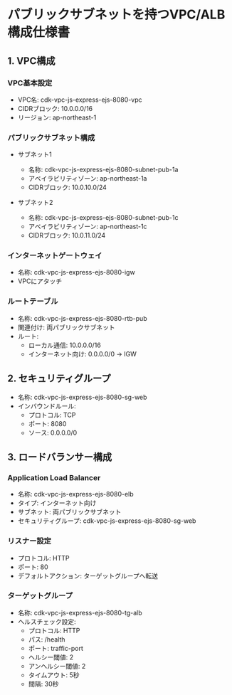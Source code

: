 # パブリックサブネットを持つVPC/ALB 構成仕様書

## 1. VPC構成
### VPC基本設定
- VPC名: cdk-vpc-js-express-ejs-8080-vpc
- CIDRブロック: 10.0.0.0/16
- リージョン: ap-northeast-1

### パブリックサブネット構成
- サブネット1
  - 名称: cdk-vpc-js-express-ejs-8080-subnet-pub-1a
  - アベイラビリティゾーン: ap-northeast-1a
  - CIDRブロック: 10.0.10.0/24

- サブネット2
  - 名称: cdk-vpc-js-express-ejs-8080-subnet-pub-1c
  - アベイラビリティゾーン: ap-northeast-1c
  - CIDRブロック: 10.0.11.0/24

### インターネットゲートウェイ
- 名称: cdk-vpc-js-express-ejs-8080-igw
- VPCにアタッチ

### ルートテーブル
- 名称: cdk-vpc-js-express-ejs-8080-rtb-pub
- 関連付け: 両パブリックサブネット
- ルート:
  - ローカル通信: 10.0.0.0/16
  - インターネット向け: 0.0.0.0/0 → IGW

## 2. セキュリティグループ
- 名称: cdk-vpc-js-express-ejs-8080-sg-web
- インバウンドルール:
  - プロトコル: TCP
  - ポート: 8080
  - ソース: 0.0.0.0/0

## 3. ロードバランサー構成
### Application Load Balancer
- 名称: cdk-vpc-js-express-ejs-8080-elb
- タイプ: インターネット向け
- サブネット: 両パブリックサブネット
- セキュリティグループ: cdk-vpc-js-express-ejs-8080-sg-web

### リスナー設定
- プロトコル: HTTP
- ポート: 80
- デフォルトアクション: ターゲットグループへ転送

### ターゲットグループ
- 名称: cdk-vpc-js-express-ejs-8080-tg-alb
- ヘルスチェック設定:
  - プロトコル: HTTP
  - パス: /health
  - ポート: traffic-port
  - ヘルシー閾値: 2
  - アンヘルシー閾値: 2
  - タイムアウト: 5秒
  - 間隔: 30秒